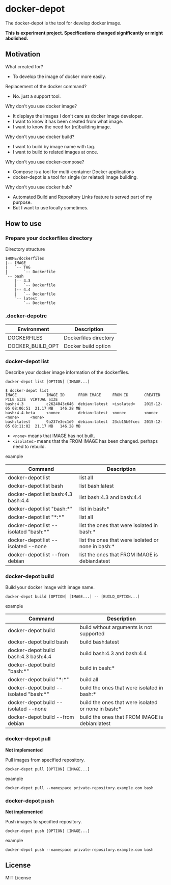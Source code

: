 # docker-depot

The docker-depot is the tool for develop docker image.

**This is experiment project. Specifications changed significantly or might abolished.**

## Motivation

What created for?
* To develop the image of docker more easily.

Replacement of the docker command?
* No. just a support tool.

Why don't you use docker image?
  * It displays the images I don't care as docker image developer.
  * I want to know it has been created from what image.
  * I want to know the need for (re)building image.

Why don't you use docker build?
  * I want to build by image name with tag.
  * I want to build to related images at once.

Why don't you use docker-compose?
  * Compose is a tool for multi-container Docker applications
  * docker-depot is a tool for single (or related) image building.

Why don't you use docker hub?
  * Automated Build and Repository Links feature is served part of my purpose.
  * But I want to use locally sometimes.

## How to use

### Prepare your dockerfiles directory

Directory structure

```
$HOME/dockerfiles
|-- IMAGE
|   `-- TAG
|       `-- Dockerfile
`-- bash
    |-- 4.3
    |   `-- Dockerfile
    |-- 4.4
    |   `-- Dockerfile
    `-- latest
        `-- Dockerfile
```

### .docker-depotrc

| Environment      | Description           |
| ---------------- | --------------------- |
| DOCKERFILES      | Dockerfiles directory |
| DOCKER_BUILD_OPT | Docker build option   |


### docker-depot list

Describe your docker image information of the dockerfiles.

```
docker-depot list [OPTION] [IMAGE...]
```

```
$ docker-depot list
IMAGE             IMAGE ID      FROM IMAGE     FROM ID       CREATED              PILE SIZE  VIRTUAL SIZE
bash:4.3          c2624043c646  debian:latest  <isolated>    2015-12-05 08:06:51  21.17 MB   146.28 MB
bash:4.4-beta     <none>        debian:latest  <none>        <none>               <none>     <none>
bash:latest       9a237e3ec1d9  debian:latest  23cb15b0fcec  2015-12-05 08:11:02  21.17 MB   146.28 MB
```

* ``<none>`` means that IMAGE has not built.
* ``<isolated>`` means that the FROM IMAGE has been changed. perhaps need to rebuild.

example

| Command                                | Description                                         |
| -------------------------------------- | --------------------------------------------------- |
| docker-depot list                      | list all                                            |
| docker-depot list bash                 | list bash:latest                                    |
| docker-depot list bash:4.3 bash:4.4    | list bash:4.3 and bash:4.4                          |
| docker-depot list "bash:\*"            | list in bash:\*                                     |
| docker-depot list "\*:\*"              | list all                                            |
| docker-depot list --isolated "bash:\*" | list the ones that were isolated in bash:\*         |
| docker-depot list --isolated --none    | list the ones that were isolated or none in bash:\* |
| docker-depot list --from debian        | list the ones that FROM IMAGE is debian:latest      |

### docker-depot build

Build your docker image with image name.

```
docker-depot build [OPTION] [IMAGE...] -- [BUILD_OPTION...]
```

example

| Command                                 | Description                                          |
| --------------------------------------- | ---------------------------------------------------- |
| docker-depot build                      | build without arguments is not supported             |
| docker-depot build bash                 | build bash:latest                                    |
| docker-depot build bash:4.3 bash:4.4    | build bash:4.3 and bash:4.4                          |
| docker-depot build "bash:\*"            | build in bash:\*                                     |
| docker-depot build "\*:\*"              | build all                                            |
| docker-depot build --isolated "bash:\*" | build the ones that were isolated in bash:\*         |
| docker-depot build --isolated --none    | build the ones that were isolated or none in bash:\* |
| docker-depot build --from debian        | build the ones that FROM IMAGE is debian:latest      |

### docker-depot pull

**Not implemented**

Pull images from specified repository.

```
docker-depot pull [OPTION] [IMAGE...]
```

example

```
docker-depot pull --namespace private-repository.example.com bash
```


### docker-depot push

**Not implemented**

Push images to specified repository.

```
docker-depot push [OPTION] [IMAGE...]
```

example

```
docker-depot push --namespace private-repository.example.com bash
```

## License

MIT License

